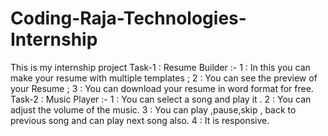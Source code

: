 # Coding-Raja-Technologies-Internship
This is my internship project 
 Task-1 : Resume Builder :- 
 1 : In this you can make your resume with multiple templates ;
 2 : You can see the preview of your Resume ;
 3 : You can download your resume in word format for free.
 Task-2 : Music Player :-
 1 : You can select a song and play it .
 2 : You can adjust the volume of the music.
 3 : You can play ,pause,skip , back to previous song and can play next song also.
 4 : It is responsive.
